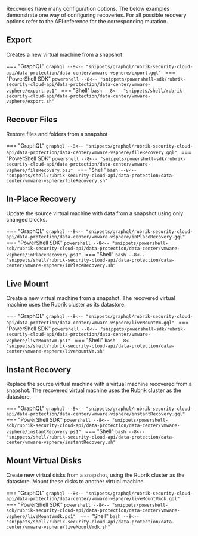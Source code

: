 Recoveries have many configuration options. The below examples demonstrate one way of configuring recoveries. For all possible recovery options refer to the API reference for the corresponding mutation.

## Export
Creates a new virtual machine from a snapshot

=== "GraphQL"
    ```graphql
    --8<-- "snippets/graphql/rubrik-security-cloud-api/data-protection/data-center/vmware-vsphere/export.gql"
    ```
=== "PowerShell SDK"
    ```powershell
    --8<-- "snippets/powershell-sdk/rubrik-security-cloud-api/data-protection/data-center/vmware-vsphere/export.ps1"
    ```
=== "Shell"
    ```bash
    --8<-- "snippets/shell/rubrik-security-cloud-api/data-protection/data-center/vmware-vsphere/export.sh"
    ```

## Recover Files
Restore files and folders from a snapshot

=== "GraphQL"
    ```graphql
    --8<-- "snippets/graphql/rubrik-security-cloud-api/data-protection/data-center/vmware-vsphere/fileRecovery.gql"
    ```
=== "PowerShell SDK"
    ```powershell
    --8<-- "snippets/powershell-sdk/rubrik-security-cloud-api/data-protection/data-center/vmware-vsphere/fileRecovery.ps1"
    ```
=== "Shell"
    ```bash
    --8<-- "snippets/shell/rubrik-security-cloud-api/data-protection/data-center/vmware-vsphere/fileRecovery.sh"
    ```

## In-Place Recovery
Update the source virtual machine with data from a snapshot using only changed blocks.

=== "GraphQL"
    ```graphql
    --8<-- "snippets/graphql/rubrik-security-cloud-api/data-protection/data-center/vmware-vsphere/inPlaceRecovery.gql"
    ```
=== "PowerShell SDK"
    ```powershell
    --8<-- "snippets/powershell-sdk/rubrik-security-cloud-api/data-protection/data-center/vmware-vsphere/inPlaceRecovery.ps1"
    ```
=== "Shell"
    ```bash
    --8<-- "snippets/shell/rubrik-security-cloud-api/data-protection/data-center/vmware-vsphere/inPlaceRecovery.sh"
    ```

## Live Mount
Create a new virtual machine from a snapshot. The recovered virtual machine uses the Rubrik cluster as its datastore.

=== "GraphQL"
    ```graphql
    --8<-- "snippets/graphql/rubrik-security-cloud-api/data-protection/data-center/vmware-vsphere/liveMountVm.gql"
    ```
=== "PowerShell SDK"
    ```powershell
    --8<-- "snippets/powershell-sdk/rubrik-security-cloud-api/data-protection/data-center/vmware-vsphere/liveMountVm.ps1"
    ```
=== "Shell"
    ```bash
    --8<-- "snippets/shell/rubrik-security-cloud-api/data-protection/data-center/vmware-vsphere/liveMountVm.sh"
    ```

## Instant Recovery
Replace the source virtual machine with a virtual machine recovered from a snapshot. The recovered virtual machine uses the Rubrik cluster as the datastore.

=== "GraphQL"
    ```graphql
    --8<-- "snippets/graphql/rubrik-security-cloud-api/data-protection/data-center/vmware-vsphere/instantRecovery.gql"
    ```
=== "PowerShell SDK"
    ```powershell
    --8<-- "snippets/powershell-sdk/rubrik-security-cloud-api/data-protection/data-center/vmware-vsphere/instantRecovery.ps1"
    ```
=== "Shell"
    ```bash
    --8<-- "snippets/shell/rubrik-security-cloud-api/data-protection/data-center/vmware-vsphere/instantRecovery.sh"
    ```

## Mount Virtual Disks
Create new virtual disks from a snapshot, using the Rubrik cluster as the datastore. Mount these disks to another virtual machine.

=== "GraphQL"
    ```graphql
    --8<-- "snippets/graphql/rubrik-security-cloud-api/data-protection/data-center/vmware-vsphere/liveMountVmdk.gql"
    ```
=== "PowerShell SDK"
    ```powershell
    --8<-- "snippets/powershell-sdk/rubrik-security-cloud-api/data-protection/data-center/vmware-vsphere/liveMountVmdk.ps1"
    ```
=== "Shell"
    ```bash
    --8<-- "snippets/shell/rubrik-security-cloud-api/data-protection/data-center/vmware-vsphere/liveMountVmdk.sh"
    ```